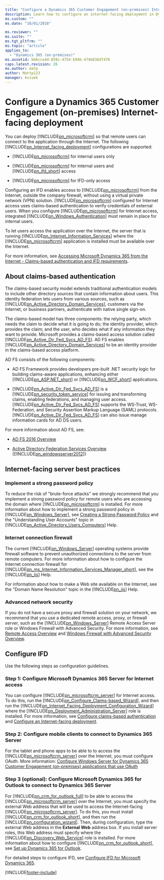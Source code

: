 ```yaml
---
title: "Configure a Dynamics 365 Customer Engagement (on-premises) Internet-facing deployment | Microsoft Docs"
description: Learn how to configure an internet-facing deployment in Dynamics 365 Customer Engagement (on-premises)
ms.custom: ""
ms.date: "10/01/2018"

ms.reviewer: ""
ms.suite: ""
ms.tgt_pltfrm: ""
ms.topic: "article"
applies_to: 
  - "Dynamics 365 (on-premises)"
ms.assetid: b66cce4d-859c-4754-b94b-474b836df476
caps.latest.revision: 26
ms.author: matp
author: Mattp123
manager: kvivek
---
```

# Configure a Dynamics 365 Customer Engagement (on-premises) Internet-facing deployment



You can deploy [!INCLUDE[pn_microsoftcrm](../includes/pn-microsoftcrm.md)] so that remote users can connect to the application through the Internet. The following [!INCLUDE[pn_Internet_facing_deployment](../includes/pn-internet-facing-deployment.md)] configurations are supported:  
  
-   [!INCLUDE[pn_microsoftcrm](../includes/pn-microsoftcrm.md)] for internal users only  
  
-   [!INCLUDE[pn_microsoftcrm](../includes/pn-microsoftcrm.md)] for internal users and [!INCLUDE[pn_ifd_short](../includes/pn-ifd-short.md)] access  
  
-   [!INCLUDE[pn_microsoftcrm](../includes/pn-microsoftcrm.md)] for IFD-only access  
  
 Configuring an IFD enables access to [!INCLUDE[pn_microsoftcrm](../includes/pn-microsoftcrm.md)] from the Internet, outside the company firewall, without using a virtual private network (VPN) solution. [!INCLUDE[pn_microsoftcrm](../includes/pn-microsoftcrm.md)] configured for Internet access uses claims-based authentication to verify credentials of external users. When you configure [!INCLUDE[pn_microsoftcrm](../includes/pn-microsoftcrm.md)] for Internet access, integrated [!INCLUDE[pn_Windows_Authentication](../includes/pn-windows-authentication.md)] must remain in place for internal users.  
  
 To let users access the application over the Internet, the server that is running [!INCLUDE[pn_Internet_Information_Services](../includes/pn-internet-information-services.md)] where the [!INCLUDE[pn_microsoftcrm](../includes/pn-microsoftcrm.md)] application is installed must be available over the Internet.  
  
 For more information, see [Accessing Microsoft Dynamics 365 from the Internet - Claims-based authentication and IFD requirements](software-requirements-for-microsoft-dynamics-365-server.md#Claims_and_IFD_requirements).  
  
<a name="BKMK_ClaimsAuth"></a>   
## About claims-based authentication  
 The claims-based security model extends traditional authentication models to include other directory sources that contain information about users. This identity federation lets users from various sources, such as [!INCLUDE[pn_Active_Directory_Domain_Services](../includes/pn-active-directory-domain-services.md)], customers via the Internet, or business partners, authenticate with native single sign-on.  
  
 The claims-based model has three components: the relying party, which needs the claim to decide what it is going to do; the identity provider, which provides the claim; and the user, who decides what if any information they want to provide. Microsoft provides a claims-based access solution called [!INCLUDE[pn_Active_Dir_Fed_Svcs_AD_FS](../includes/pn-active-dir-fed-svcs-ad-fs.md)]. AD FS enables [!INCLUDE[pn_Active_Directory_Domain_Services](../includes/pn-active-directory-domain-services.md)] to be an identity provider in the claims-based access platform.  
  
 AD FS consists of the following components:  
  
-   AD FS Framework provides developers pre-built .NET security logic for building claims-aware applications, enhancing either [!INCLUDE[pn_ASP.NET_short](../includes/pn-asp-net-short.md)] or [!INCLUDE[pn_WCF_short](../includes/pn-wcf-short.md)] applications.  
  
-   [!INCLUDE[pn_Active_Dir_Fed_Svcs_AD_FS](../includes/pn-active-dir-fed-svcs-ad-fs.md)] is a [!INCLUDE[pn_security_token_service](../includes/pn-security-token-service.md)] for issuing and transforming claims, enabling federations, and managing user access. [!INCLUDE[pn_Active_Dir_Fed_Svcs_AD_FS](../includes/pn-active-dir-fed-svcs-ad-fs.md)] supports the WS-Trust, WS-Federation, and Security Assertion Markup Language (SAML) protocols. [!INCLUDE[pn_Active_Dir_Fed_Svcs_AD_FS](../includes/pn-active-dir-fed-svcs-ad-fs.md)] can also issue manage information cards for AD DS users.  
  
 For more information about AD FS, see:  

-   [AD FS 2016 Overview](/windows-server/identity/ad-fs/ad-fs-overview)  

-   [Active Directory Federation Services Overview](/windows-server/identity/active-directory-federation-services) ([!INCLUDE[pn_windowsserver2012](../includes/pn-windowsserver2012.md)])  
  
<a name="BKMK_Internetfacing"></a>   
## Internet-facing server best practices  
  
<a name="BKMK_ImplementPassword"></a>   
### Implement a strong password policy  
 To reduce the risk of "brute-force attacks" we strongly recommend that you implement a strong password policy for remote users who are accessing the domain where [!INCLUDE[pn_microsoftcrm](../includes/pn-microsoftcrm.md)] is installed. For more information about how to implement a strong password policy in [!INCLUDE[pn_Windows_Server](../includes/pn-windows-server.md)], see [Creating a Strong Password Policy](https://technet.microsoft.com/library/cc736605\(WS.10\).aspx) and the "Understanding User Accounts" topic in [!INCLUDE[pn_Active_Directory_Users_Computers](../includes/pn-active-directory-users-computers.md)] Help.  
  
<a name="BKMK_InternetFirewall"></a>   
### Internet connection firewall  
 The current [!INCLUDE[pn_Windows_Server](../includes/pn-windows-server.md)] operating systems provide firewall software to prevent unauthorized connections to the server from remote computers. For more information about how to configure the Internet connection firewall for [!INCLUDE[pn_ms_Internet_Information_Services_Manager_short](../includes/pn-ms-internet-information-services-manager-short.md)], see the [!INCLUDE[pn_iis](../includes/pn-iis.md)] Help.  
  
 For information about how to make a Web site available on the Internet, see the "Domain Name Resolution" topic in the [!INCLUDE[pn_iis](../includes/pn-iis.md)] Help.  
  
<a name="BKMK_ProxyFirewall"></a>   
### Advanced network security  
 If you do not have a secure proxy and firewall solution on your network, we recommend that you use a dedicated remote access, proxy, or firewall server, such as the [!INCLUDE[pn_Windows_Server](../includes/pn-windows-server.md)] Remote Access Server role or Windows Firewall with Advanced Security. For more information, see [Remote Access Overview](/previous-versions/windows/it-pro/windows-server-2012-R2-and-2012/dn636119(v=ws.11)) and [Windows Firewall with Advanced Security Overview](/previous-versions/windows/it-pro/windows-server-2012-R2-and-2012/hh831365(v=ws.11)).  
  
<a name="BKMK_configIFD"></a>   
## Configure IFD  
 Use the following steps as configuration guidelines.  
  
### Step 1: Configure Microsoft Dynamics 365 Server for Internet access  
 You can configure [!INCLUDE[pn_microsoftcrm_server](../includes/pn-microsoftcrm-server.md)] for Internet access. To do this, run the [!INCLUDE[pn_Configure_Claims-based_Wizard](../includes/pn-configure-claims-based-wizard.md)], and then run the [!INCLUDE[pn_Internet_Facing_Deployment_Configuration_Wizard](../includes/pn-internet-facing-deployment-configuration-wizard.md)] where the [!INCLUDE[pn_Deployment_Administration_Server](../includes/pn-deployment-administration-server.md)] role is installed. For more information, see [Configure claims-based authentication](configure-claims-based-authentication.md) and [Configure an Internet-facing deployment](configure-an-internet-facing-deployment.md).  

### Step 2: Configure mobile clients to connect to Dynamics 365 Server
 For the tablet and phone apps to be able to to access the [!INCLUDE[pn_microsoftcrm_server](../includes/pn-microsoftcrm-server.md)] over the Internet, you must configure OAuth. More information: [Configure Windows Server for Dynamics 365 Customer Engagement (on-premises) applications that use OAuth](post-installation-configuration-guidelines-dynamics-365.md#BKMK_WS2012R2)
  
### Step 3 (optional): Configure Microsoft Dynamics 365 for Outlook to connect to Dynamics 365 Server  
 For [!INCLUDE[pn_crm_for_outlook_full](../includes/pn-crm-for-outlook-full.md)] to be able to access the [!INCLUDE[pn_microsoftcrm_server](../includes/pn-microsoftcrm-server.md)] over the Internet, you must specify the external Web address that will be used to access the Internet-facing [!INCLUDE[pn_microsoftcrm_server](../includes/pn-microsoftcrm-server.md)]. To do this, you must install [!INCLUDE[pn_crm_for_outlook_short](../includes/pn-crm-for-outlook-short.md)], and then run the [!INCLUDE[pn_configuration_wizard](../includes/pn-configuration-wizard.md)]. Then, during configuration, type the external Web address in the **External Web** address box. If you install server roles, this Web address must specify where the [!INCLUDE[pn_Discovery_Web_Service](../includes/pn-discovery-web-service.md)] role is installed. For more information about how to configure [!INCLUDE[pn_crm_for_outlook_short](../includes/pn-crm-for-outlook-short.md)], see [Set up Dynamics 365 for Outlook](../../../outlook-addin/user-guide/set-up.md).  
  
 For detailed steps to configure IFD, see [Configure IFD for Microsoft Dynamics 365](configure-ifd-for-dynamics-365.md).  
  




[!INCLUDE[footer-include](../../../includes/footer-banner.md)]
